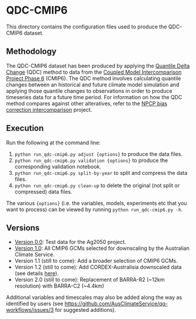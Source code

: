 # QDC-CMIP6

This directory contains the configuration files used to produce the QDC-CMIP6 dataset.

## Methodology

The QDC-CMIP6 dataset has been produced by applying the
[Quantile Delta Change](https://github.com/climate-innovation-hub/qqscale/blob/master/docs/method_qdc.md) (QDC) method
to data from the [Coupled Model Intercomparison Project Phase 6](https://pcmdi.llnl.gov/CMIP6/) (CMIP6).
The QDC method involves calculating quantile changes between an historical and future climate model simulation
and applying those quantile changes to observations in order to produce timeseries data for a future time period.
For information on how the QDC method compares against other alteratives,
refer to the [NPCP bias correction intercomparison](https://github.com/AusClimateService/npcp) project.

## Execution

Run the following at the command line:

1. `python run_qdc-cmip6.py adjust {options}` to produce the data files.  
1. `python run_qdc-cmip6.py validation {options}` to produce the corresponding validation notebook.  
1. `python run_qdc-cmip6.py split-by-year` to split and compress the data files.  
1. `python run_qdc-cmip6.py clean-up` to delete the original (not split or compressed) data files. 

The various `{options}` (i.e. the variables, models, experiments etc that you want to process)
can be viewed by running `python run_qdc-cmip6.py -h`.

## Versions

- [Version 0.0](specs_qdc-cmip6_v0.md): Test data for the Ag2050 project.
- [Version 1.0](specs_qdc-cmip6_v1.md): All CMIP6 GCMs selected for downscaling by the Australian Climate Service.
- Version 1.1 (still to come): Add a broader selection of CMIP6 GCMs.
- Version 1.2 (still to come): Add CORDEX-Australisia downscaled data (see details [here](https://opus.nci.org.au/display/CMIP/CMIP6-CORDEX+datasets)). 
- Version 2.0 (still to come): Replacement of BARRA-R2 (~12km resolution) with BARRA-C2 (~4.4km)

Additional variables and timescales may also be added along the way as identified by users
(see https://github.com/AusClimateService/qq-workflows/issues/3 for suggested additions).
